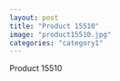 ```yaml
---
layout: post
title: "Product 15510"
image: "product15510.jpg"
categories: "category1"
---
```

Product 15510
